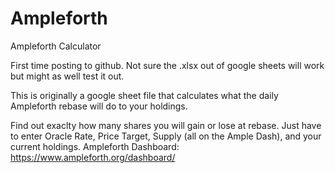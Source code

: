 # Ampleforth
Ampleforth Calculator

First time posting to github.  Not sure the .xlsx out of google sheets will work but might as well test it out.  

This is originally a google sheet file that calculates what the daily Ampleforth rebase will do to your holdings.  

Find out exaclty how many shares you will gain or lose at rebase. Just have to enter Oracle Rate, Price Target, Supply (all on the Ample Dash), and your current holdings. 
Ampleforth Dashboard: https://www.ampleforth.org/dashboard/
